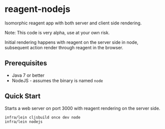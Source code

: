 # reagent-nodejs

Isomorphic reagent app with both server and client side rendering.  

Note: This code is very alpha, use at your own risk.

Initial rendering happens with reagent on the server side in node, subsequent action 
render through reagent in the browser.

## Prerequisites

* Java 7 or better
* NodeJS - assumes the binary is named ```node```

## Quick Start

Starts a web server on port 3000 with reagent rendering on the server side.

```
infra/lein cljsbuild once dev node
infra/lein nodejs
```

